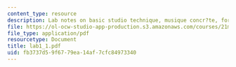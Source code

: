 ```yaml
---
content_type: resource
description: Lab notes on basic studio technique, musique concr?te, form and content.
file: https://ol-ocw-studio-app-production.s3.amazonaws.com/courses/21m-361-composing-with-computers-i-electronic-music-composition-spring-2008/fb3737d59f6779ea14af7cfc84973340_lab1_1.pdf
file_type: application/pdf
resourcetype: Document
title: lab1_1.pdf
uid: fb3737d5-9f67-79ea-14af-7cfc84973340
---
```

